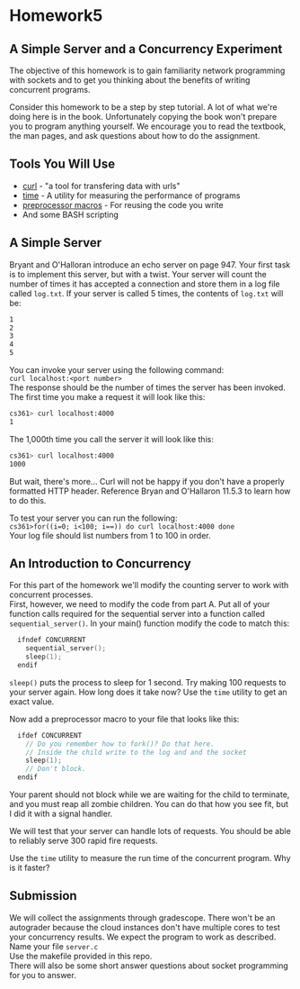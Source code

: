 # Homework5
## A Simple Server and a Concurrency Experiment

The objective of this homework is to gain familiarity network programming with sockets and 
to get you thinking about the benefits of writing concurrent programs. 

Consider this homework to be a step by step tutorial. A lot of what we're doing here is 
in the book. Unfortunately copying the book won't prepare you to program anything 
yourself. We encourage you to read the textbook, the man pages, and ask questions 
about how to do the assignment. 

## Tools You Will Use
* [curl](https://curl.haxx.se/) - "a tool for transfering data with urls"
* [time](http://man7.org/linux/man-pages/man1/time.1.html) - A utility for measuring the performance of programs
* [preprocessor macros](https://gcc.gnu.org/onlinedocs/gcc-2.95.3/cpp_1.html#SEC29) - For reusing the code you write
* And some BASH scripting

## A Simple Server

Bryant and O'Halloran introduce an echo server on page 947. Your first task is to implement 
this server, but with a twist. Your server will count the number of times it has accepted a 
connection and store them in a log file called `log.txt`. If your server is called 5 times, the 
contents of `log.txt` will be: 
```BASH
1  
2  
3  
4  
5
```

You can invoke your server using the following command:  
`curl localhost:<port number>`  
The response should be the number of times the server has been invoked. The first time you make a request 
it will look like this:  
```BASH
cs361> curl localhost:4000  
1
```
The 1,000th time you call the server it will look like this:  
```BASH
cs361> curl localhost:4000  
1000  
```

But wait, there's more... Curl will not be happy if you don't have a properly formatted HTTP header. 
Reference Bryan and O'Hallaron 11.5.3 to learn how to do this. 

To test your server you can run the following:  
`cs361>for((i=0; i<100; i==)) do curl localhost:4000 done`  
Your log file should list numbers from 1 to 100 in order. 

## An Introduction to Concurrency
For this part of the homework we'll modify the counting server to work with concurrent processes.  
First, however, we need to modify the code from part A. Put all of your function calls required for 
the sequential server into a function called `sequential_server()`. In your main() function modify the 
code to match this:  
```c
  ifndef CONCURRENT  
    sequential_server();
    sleep(1);
  endif
```
`sleep()` puts the process to sleep for 1 second. Try making 100 requests to your server again. How long 
does it take now? Use the `time` utility to get an exact value.  

Now add a preprocessor macro to your file that looks like this:  
```c
  ifdef CONCURRENT
    // Do you remember how to fork()? Do that here. 
    // Inside the child write to the log and and the socket
    sleep(1);
    // Don't block. 
  endif
```
Your parent should not block while we are waiting for the child to terminate, and you must reap all 
zombie children. You can do that how you see fit, but I did it with a signal handler.  

We will test that your server can handle lots of requests. You should be able to reliably serve 300 rapid fire requests.  

Use the `time` utility to measure the run time of the concurrent program. Why is it faster?  

## Submission  
We will collect the assignments through gradescope. There won't be an autograder because the cloud instances don't 
have multiple cores to test your concurrency results. We expect the program to work as described.  
Name your file `server.c`  
Use the makefile provided in this repo.  
There will also be some short answer questions about socket programming for you to answer.  
